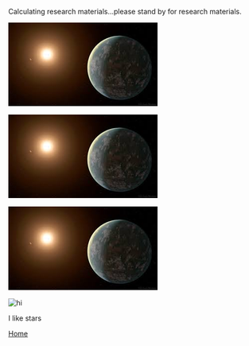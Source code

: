 Calculating research materials...please stand by for research materials. 

![Planet](https://github.com/jluby127/jluby127.github.io/blob/master/temp.jpg)

![Planet----2](https://github.com/jluby127/jluby127.github.io/blob/master/output-onlinepngtools.png)

![Planet--3](https://github.com/jluby127/jluby127.github.io/blob/master/assets/temp.jpg)

<img src="(https://github.com/jluby127/jluby127.github.io/blob/master/temp.jpg" alt="hi" class="inline"/>

I like stars

[Home](./)
